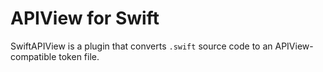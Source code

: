 # APIView for Swift

SwiftAPIView is a plugin that converts `.swift` source code to an APIView-compatible token file.
